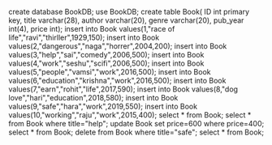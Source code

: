 
create database BookDB;
use BookDB;
create table Book(
ID int primary key,
title varchar(28),
author varchar(20),
genre varchar(20),
pub_year int(4),
price int);
insert into Book values(1,"race of life","ravi","thirller",1929,150);
insert into Book values(2,"dangerous","naga","horrer",2004,200);
insert into Book values(3,"help","sai","comedy",2006,500);
insert into Book values(4,"work","seshu","scifi",2006,500);
insert into Book values(5,"people","vamsi","work",2016,500);
insert into Book values(6,"education","krishna","work",2016,500);
insert into Book values(7,"earn","rohit","life",2017,590);
insert into Book values(8,"dog love","hari","education",2018,580);
insert into Book values(9,"safe","hara","work",2019,550);
insert into Book values(10,"working","raju","work",2015,400);
select * from Book;
select * from Book where title="help";
update Book set price=600 where price=400;
select * from Book;
delete from Book where title="safe";
select * from Book;
